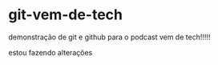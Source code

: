 # git-vem-de-tech
demonstração de git e github para o podcast vem de tech!!!!!

estou fazendo alterações